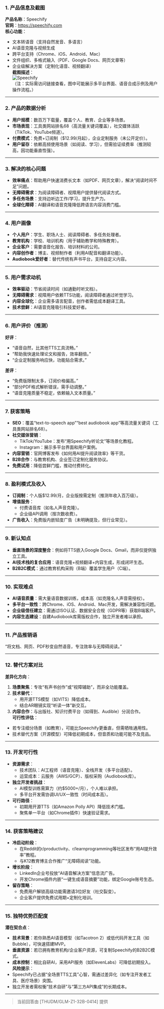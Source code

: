 
### 1. 产品信息及截图  
**产品名称**：Speechify  
**官网**：https://speechify.com  
**核心功能**：  
- 文本转语音（支持自然发音、多语言）  
- AI语音克隆与视频生成  
- 跨平台支持（Chrome、iOS、Android、Mac）  
- 文件组织、多格式输入（PDF、Google Docs、网页文章等）  
- 企业级解决方案（定制化语音、视频翻译）  
**截图描述**：  
![Speechify](https://cdn-images.toolify.ai/image/aec43977e760aa74753918bcce0b983a.jpeg)  
（注：实际需访问链接查看，图中可能展示多平台界面、语音合成示例及用户操作流程。）

---

### 2. 产品的数据分析  
- **用户规模**：数百万下载量，覆盖个人、教育、企业等多场景。  
- **市场表现**：工具类网站排名68（高流量关键词覆盖），社交媒体活跃（TikTok、YouTube频道）。  
- **付费模式**：免费+订阅制（$12.99/月起），企业定制服务（未公开定价）。  
- **用户留存**：依赖高频使用场景（如阅读、学习），但需验证续费率（推测较高，因功能垂直性强）。  

---

### 3. 解决的核心问题  
- **效率痛点**：帮助用户快速消费长文本（如PDF、网页文章），解决“阅读时间不足”问题。  
- **无障碍需求**：为阅读障碍者、视障用户提供替代阅读方式。  
- **多任务场景**：支持边听边工作/学习，提升生产力。  
- **全球化障碍**：AI翻译和语音克隆降低跨语言内容消费门槛。  

---

### 4. 用户画像  
- **个人用户**：学生、职场人士、阅读障碍者、多任务处理者。  
- **教育机构**：学校、培训机构（用于辅助教学和特殊教育）。  
- **企业客户**：需要语音化报告、培训材料的公司。  
- **内容创作者**：博主、视频制作者（利用AI配音和翻译功能）。  
- **Audiobook爱好者**：替代传统有声书平台，支持自定义内容。  

---

### 5. 用户需求动机  
- **效率驱动**：节省阅读时间（如通勤时听文档）。  
- **无障碍需求**：视障用户依赖TTS功能，阅读障碍者通过听觉学习。  
- **内容全球化**：企业需多语言配音，创作者需低成本翻译工具。  
- **技术尝鲜**：AI语音克隆吸引科技爱好者。  

---

### 6. 用户评价（推测）  
**好评**：  
- “语音自然，比其他TTS工具流畅。”  
- “帮助我快速处理论文和报告，效率翻倍。”  
- “企业定制服务响应快，功能贴合需求。”  

**差评**：  
- “免费版限制太多，订阅价格偏高。”  
- “部分PDF格式解析错误，需手动调整。”  
- “语音克隆质量不稳定，依赖输入文本质量。”  

---

### 7. 获客策略  
- **SEO**：覆盖“text-to-speech app”“best audiobook app”等高流量关键词（工具类网站排名68）。  
- **社交媒体营销**：  
  - TikTok/YouTube：发布“用Speechify听论文”等场景化教程。  
  - Instagram：展示多平台界面和用户案例。  
- **内容营销**：官网博客发布《如何用AI提升阅读效率》等干货。  
- **B2B合作**：与教育机构、企业签订定制化服务协议。  
- **免费试用**：降低尝鲜门槛，推动付费转化。  

---

### 8. 盈利模式及收入  
- **订阅制**：个人版$12.99/月，企业版按需定制（推测年收入百万级）。  
- **增值服务**：  
  - 付费语音库（如名人声音克隆）。  
  - 企业级API调用（按次数收费）。  
- **广告收入**：免费版内嵌轻度广告（未明确提及，但行业常见）。  

---

### 9. 新认知点  
- **垂直场景的深度整合**：例如将TTS嵌入Google Docs、Gmail，而非仅提供独立工具。  
- **AI技术栈的复合应用**：语音克隆+视频翻译+内容生成，形成闭环生态。  
- **B2B2C模式**：通过教育机构采购（B端）覆盖学生用户（C端）。  

---

### 10. 实现难点  
- **AI语音质量**：需大量语音数据训练，成本高（如克隆名人声音需授权）。  
- **多平台一致性**：跨Chrome、iOS、Android、Mac开发，需解决兼容性问题。  
- **企业级信任建立**：需通过ISO认证、数据安全合规（GDPR等）获取B端客户。  
- **内容生态建设**：自建Audiobook库需版权合作，独立开发者难以承担。  

---

### 11. 产品推销语  
“将文档、网页、PDF秒变自然语音，专注效率与无障碍阅读。”  

---

### 12. 替代方案对比  
**差异化方向**：  
1. **场景聚焦**：专攻“有声书创作”或“视障辅助”，而非全功能覆盖。  
2. **技术替代**：  
   - 用开源TTS模型（如VITS）降低成本。  
   - 结合AR眼镜实现“听读一体”新交互。  
3. **内容合作**：与出版社、知识付费平台（如得到、Audible）分润合作。  
**可行性评估**：  
- 若专注细分场景（如教育），可能比Speechify更垂直，但需牺牲通用性。  
- 技术替代方案（开源模型）可降低初期成本，但音质和功能可能不及竞品。  

---

### 13. 开发可行性  
- **资源需求**：  
  - 技术团队：AI工程师（语音克隆）、全栈开发（多平台适配）。  
  - 运营成本：云服务（AWS/GCP）、版权采购（Audiobook库）。  
- **独立开发者挑战**：  
  - AI模型训练需算力（约$5000+/月），个人难以承担。  
  - 多平台开发需协调UI/UX一致性（时间成本高）。  
- **可行路径**：  
  - 初期用开源TTS（如Amazon Polly API）降低技术门槛。  
  - 聚焦单一平台（如Chrome插件）快速验证需求。  

---

### 14. 获客策略建议  
- **冷启动阶段**：  
  - 在Reddit的r/productivity、r/learnprogramming等社区发布“用AI提升效率”教程。  
  - 与K12教育博主合作推广“无障碍阅读”功能。  
- **增长阶段**：  
  - LinkedIn企业号投放“AI语音解决方案”信息流广告。  
  - 开发Chrome插件内嵌“一键生成语音摘要”功能，绑定Google账号生态。  
- **留存策略**：  
  - 免费用户解锁高级功能需邀请3位好友（社交裂变）。  
  - 企业客户提供免费试用期+定制化培训。  

---

### 15. 独特优势匹配度  
**潜在契合点**：  
- **技术背景**：若你熟悉AI语音模型（如Tacotron 2）或低代码开发工具（如Bubble），可快速搭建MVP。  
- **垂直资源**：若已拥有教育机构/企业客户资源，可复制Speechify的B2B2C模式。  
- **成本控制**：相比自研AI，采用API服务（如ElevenLabs）可降低初期投入。  
**风险提示**：  
- Speechify已占据“全场景TTS工具”心智，需通过差异化（如专注开发者工具、医疗场景）突围。  
- 独立开发者需权衡“技术自研”与“第三方API集成”的长期成本。  

---

> 当前回答由 [THUDM/GLM-Z1-32B-0414] 提供